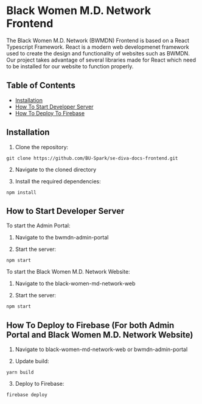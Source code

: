 # Black Women M.D. Network Frontend

The Black Women M.D. Network (BWMDN) Frontend is based on a React Typescript Framework.  React is a modern web developmenet framework used to create the design and functionality of websites such as BWMDN.  Our project takes advantage of several libraries made for React which need to be installed for our website to function properly.


## Table of Contents

- [Installation](#installation)
- [How To Start Developer Server](#start-server)
- [How To Deploy To Firebase](#deploy-to-firebase)

## Installation

1. Clone the repository:
```
git clone https://github.com/BU-Spark/se-diva-docs-frontend.git
```

2. Navigate to the cloned directory


3. Install the required dependencies:
```
npm install
```

## How to Start Developer Server

To start the Admin Portal:

1. Navigate to the bwmdn-admin-portal


2. Start the server:
```
npm start
```

To start the Black Women M.D. Network Website:

1. Navigate to the black-women-md-network-web


2. Start the server:
```
npm start
```


## How To Deploy to Firebase (For both Admin Portal and Black Women M.D. Network Website)

1. Navigate to black-women-md-network-web or bwmdn-admin-portal


2. Update build:
```
yarn build
```

3. Deploy to Firebase:
```
firebase deploy
```



